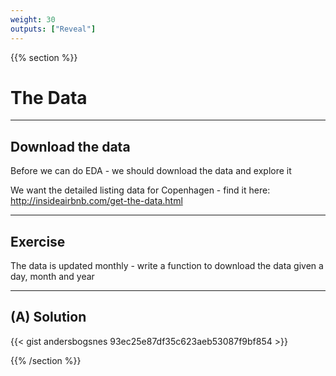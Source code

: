 ```yaml
---
weight: 30
outputs: ["Reveal"]
---
```


{{% section %}}

# The Data

---

## Download the data

Before we can do EDA - we should download the data and explore it

We want the detailed listing data for Copenhagen - find it here: http://insideairbnb.com/get-the-data.html

---

## Exercise

The data is updated monthly - write a function to download the data given a day, month and year

---

## (A) Solution

{{< gist andersbogsnes 93ec25e87df35c623aeb53087f9bf854 >}}

{{% /section %}}